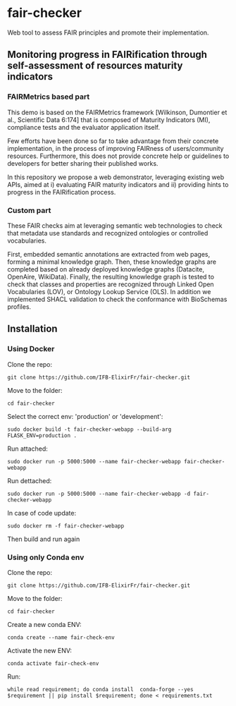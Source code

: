 # fair-checker

Web tool to assess FAIR principles and promote their implementation.

## Monitoring progress in FAIRification through self-assessment of resources maturity indicators

### FAIRMetrics based part

This demo is based on the FAIRMetrics framework [Wilkinson, Dumontier et al., Scientific Data 6:174] that is composed of Maturity Indicators (MI), compliance tests and the evaluator application itself.

Few efforts have been done so far to take advantage from their concrete implementation, in the process of improving FAIRness of users/community resources. Furthermore, this does not provide concrete help or guidelines to developers for better sharing their published works.

In this repository we propose a web demonstrator, leveraging existing web APIs, aimed at i) evaluating FAIR maturity indicators and ii) providing hints to progress in the FAIRification process.

### Custom part

These FAIR checks aim at leveraging semantic web technologies to check that metadata use standards and recognized ontologies or controlled vocabularies.

First, embedded semantic annotations are extracted from web pages, forming a minimal knowledge graph. Then, these knowledge graphs are completed based on already deployed knowledge graphs (Datacite, OpenAire, WikiData). Finally, the resulting knowledge graph is tested to check that classes and properties are recognized through Linked Open Vocabularies (LOV), or Ontology Lookup Service (OLS). In addition we implemented SHACL validation to check the conformance with BioSchemas profiles.

## Installation

### Using Docker

Clone the repo:
```
git clone https://github.com/IFB-ElixirFr/fair-checker.git
```
Move to the folder:
```
cd fair-checker
```

Select the correct env: 'production' or 'development':
```
sudo docker build -t fair-checker-webapp --build-arg FLASK_ENV=production .
```

Run attached:
```
sudo docker run -p 5000:5000 --name fair-checker-webapp fair-checker-webapp
```
Run dettached:
```
sudo docker run -p 5000:5000 --name fair-checker-webapp -d fair-checker-webapp
```

In case of code update:
```
sudo docker rm -f fair-checker-webapp
```
Then build and run again


### Using only Conda env

Clone the repo:
```
git clone https://github.com/IFB-ElixirFr/fair-checker.git
```

Move to the folder:
```
cd fair-checker
```

Create a new conda ENV:
```
conda create --name fair-check-env
```

Activate the new ENV:
```
conda activate fair-check-env
```

Run:
```
while read requirement; do conda install  conda-forge --yes $requirement || pip install $requirement; done < requirements.txt
```
